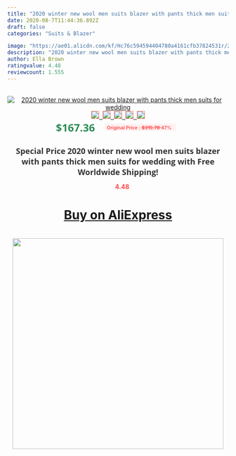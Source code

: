 ```yaml
---
title: "2020 winter new wool men suits blazer with pants thick men suits for wedding"
date: 2020-08-7T11:44:36.892Z
draft: false
categories: "Suits & Blazer"

image: "https://ae01.alicdn.com/kf/Hc76c594594404780a4161cfb37824531r/2020-winter-new-wool-men-suits-blazer-with-pants-thick-men-suits-for-wedding.jpg"
description: "2020 winter new wool men suits blazer with pants thick men suits for wedding"
author: Ella Brown
ratingvalue: 4.48
reviewcount: 1.555
---
```

<br>
<div style="text-align: center;">
<a href="https://s.click.aliexpress.com/e/_ANp0zB" target="_blank" rel="nofollow noopener noreferrer"><img alt="2020 winter new wool men suits blazer with pants thick men suits for wedding" class="magnifier-image" src="https://ae01.alicdn.com/kf/Hc76c594594404780a4161cfb37824531r/2020-winter-new-wool-men-suits-blazer-with-pants-thick-men-suits-for-wedding.jpg_640x640.jpg">
<br>
<img style="border:1px solid salmon" src="https://ae01.alicdn.com/kf/Hc76c594594404780a4161cfb37824531r/2020-winter-new-wool-men-suits-blazer-with-pants-thick-men-suits-for-wedding.jpg_120x120.jpg">&nbsp;&nbsp;<img style="border:1px solid salmon" src="https://ae01.alicdn.com/kf/H0cfb42877ca8402d9f5332ecd59be360i/2020-winter-new-wool-men-suits-blazer-with-pants-thick-men-suits-for-wedding.jpg_120x120.jpg">&nbsp;&nbsp;<img style="border:1px solid salmon" src="https://ae01.alicdn.com/kf/Hdcf97d30dc7a4922bc39d7810468901dX/2020-winter-new-wool-men-suits-blazer-with-pants-thick-men-suits-for-wedding.jpg_120x120.jpg">&nbsp;&nbsp;<img style="border:1px solid salmon" src="https://ae01.alicdn.com/kf/H46474ed218d545ec9661ff00940f7813b/2020-winter-new-wool-men-suits-blazer-with-pants-thick-men-suits-for-wedding.jpg_120x120.jpg">&nbsp;&nbsp;<img style="border:1px solid salmon" src="https://ae01.alicdn.com/kf/H1d2856022adc46e1ad6e9dffca2c0ff4G/2020-winter-new-wool-men-suits-blazer-with-pants-thick-men-suits-for-wedding.jpg_120x120.jpg"></a></div><br0>
<div style="text-align: center;"><span style="background-color: white; border: 0px; box-sizing: border-box; color: seagreen; display: inline-block; font-family: &quot;open sans&quot; , &quot;arial&quot; , &quot;helvetica&quot; , sans-serif , &quot;heiti&quot;; font-size: 24px; font-stretch: inherit; font-weight: 700; line-height: inherit; margin: 0px 10px 0px 0px; padding: 0px; vertical-align: middle;">$167.36 </span>
<span style="background: rgb(255 , 241 , 241); border-radius: 3px; border: 0px; box-sizing: border-box; color: #ff4747; display: inline-block; font-family: inherit; font-size: 12px; font-stretch: inherit; font-style: inherit; font-variant: inherit; font-weight: 600; line-height: inherit; margin: 0px; padding: 2px 5px; transform: scale(0.9); vertical-align: middle;">Original Price : <b style="text-decoration: line-through;">$315.78 </b> 47%&nbsp;&nbsp;</span></div>
<h1 style="color: #333333; display: inline-block; font-family: &quot;open sans&quot; , &quot;arial&quot; , &quot;helvetica&quot; , sans-serif , &quot;heiti&quot;; font-size: 18px; font-stretch: inherit; font-weight: 700; text-align: center;">Special Price 2020 winter new wool men suits blazer with pants thick men suits for wedding with Free Worldwide Shipping!</h1>
<div style="color: #ff4747; text-align: center;">
<img src="https://4.bp.blogspot.com/-M0ZcTcb-5uY/XleCXlxnR4I/AAAAAAAAAEc/OrjgMkXV1oMQFaCRZj5HQwOCBcu3w1FegCPcBGAYYCw/s1600/star.png" style="height: 15px;">&nbsp;<b>4.48</b></div>
<div class="button_cont" align="center"><a class="buynow_a" href="https://s.click.aliexpress.com/e/_ANp0zB" target="_blank" rel="nofollow noopener noreferrer"><H1>Buy on AliExpress</H1></a></div><br>
<div class="separator" style="clear: both; text-align: center;">
<img src="https://lh3.googleusercontent.com/-pTy5HemUv9M/XlePHvY0dAI/AAAAAAAAAE4/0nX5iRUoIWY8eMW9Dpxeirr157OZliDIgCLcBGAsYHQ/s1600/badge.gif" width="480">
</div>
